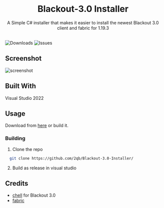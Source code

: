 <br/>
<p align="center">
  <h1 align="center">Blackout-3.0 Installer</h3>

  <p align="center">
    A Simple C# installer that makes it easier to install the newest Blackout 3.0 client and fabric for 1.19.3
    <br/>
    <br/>
  </p>
</p>

![Downloads](https://img.shields.io/github/downloads/2qb/Blackout-3.0-Installer/total) ![Issues](https://img.shields.io/github/issues/2qb/Blackout-3.0-Installer) 

## Screenshot

![screenshot](https://user-images.githubusercontent.com/68710010/219970603-7f0f3c95-4839-495a-8307-155a412ace29.png)



## Built With

Visual Studio 2022

## Usage

Download from [here](https://github.com/2qb/Blackout-3.0-Installer/releases/) or build it.

### Building

1. Clone the repo

```sh
  git clone https://github.com/2qb/Blackout-3.0-Installer/
```

2. Build as release in visual studio

## Credits

* [chell](https://github.com/chell-dev/Blackout-3.0) for Blackout 3.0
* [fabric](https://fabricmc.net/) 
